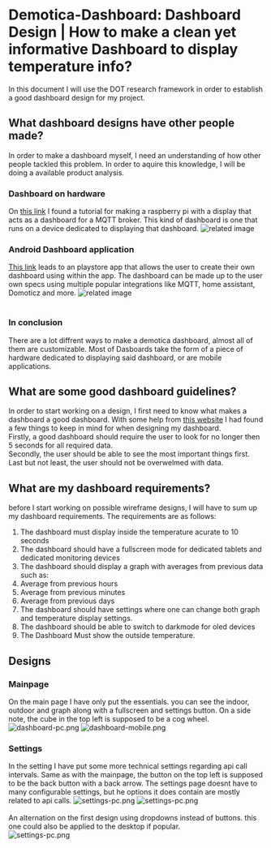 # Demotica-Dashboard: Dashboard Design | How to make a clean yet informative Dashboard to display temperature info?
In this document I will use the DOT research framework in order to establish a good dashboard design for my project. 

## What dashboard designs have other people made?
In order to make a dashboard myself, I need an understanding of how other people tackled this problem. In order to aquire this knowledge, I will be doing a available product analysis.
### Dashboard on hardware
On [this link](https://computertotaal.nl/artikelen/internet-thuis/zo-maak-je-een-eenvoudig-dashboard-voor-je-domoticasysteem/) I found a tutorial for making a raspberry pi with a display that acts as a dashboard for a MQTT broker. This kind of dashboard is one that runs on a device dedicated to displaying that dashboard.
![related image](https://api.reshift.nl/modules/media/show_image/569967/?width=640&crop=center)
### Android Dashboard application
[This link](https://play.google.com/store/apps/details?id=app.homehabit.view&hl=nl&gl=US) leads to an playstore app that allows the user to create their own dashboard using within the app. The dashboard can be made up to the user own specs using multiple popular integrations like MQTT, home assistant, Domoticz and more.
![related image](https://play-lh.googleusercontent.com/m1KCENqg8pVep7qdtcdrYjJtVnd--lH_t_7KP8phH-WuebTzTULqoSsQxt16IHIah_8=w2560-h1315)
<br/><br/>
### In conclusion
There are a lot diffrent ways to make a demotica dashboard, almost all of them are customizable. Most of Dasboards take the form of a piece of hardware dedicated to displaying said dashboard, or are mobile applications. 

## What are some good dashboard guidelines?
In order to start working on a design, I first need to know what makes a dashboard a good dashboard. 
With some help from [this website](https://www.eleken.co/blog-posts/dashboard-design-examples-that-catch-the-eye) I had found a few things to keep in mind for when designing my dashboard.<br/>
Firstly, a good dashboard should require the user to look for no longer then 5 seconds for all required data.<br/>
Secondly, the user should be able to see the most important things first.<br/>
Last but not least, the user should not be overwelmed with data.

## What are my dashboard requirements?
before I start working on possible wireframe designs, I will have to sum up my dashboard requirements.
The requirements are as follows:
1. The dashboard must display inside the temperature acurate to 10 seconds
2. The dashboard should have a fullscreen mode for dedicated tablets and dedicated monitoring devices
3. The dashboard should display a graph with averages from previous data such as:
  1. Average from previous hours 
  2. Average from previous minutes
  3. Average from previous days
4. The dashboard should have settings where one can change both graph and temperature display settings.
5. The dashboard should be able to switch to darkmode for oled devices
6. The Dashboard Must show the outside temperature.

## Designs
### Mainpage
On the main page I have only put the essentials. you can see the indoor, outdoor and graph along with a fullscreen and settings button.
On a side note, the cube in the top left is supposed to be a cog wheel.
![dashboard-pc.png](./Media/dashboard-pc.png)
![dashboard-mobile.png](./Media/dashboard-mobile.png)
### Settings
In the setting I have put some more technical settings regarding api call intervals.
Same as with the mainpage, the button on the top left is supposed to be the back button with a back arrow.
The settings page doesnt have to many configurable settings, but he options it does contain are mostly related to api calls.
![settings-pc.png](./Media/settings-pc.png)
![settings-pc.png](./Media/settings-mobile.png)
<br/><br/>
An alternation on the first design using dropdowns instead of buttons. this one could also be applied to the desktop if popular.
<br/>
![settings-pc.png](./Media/settings-mobile-alt1.png)

